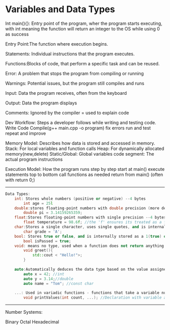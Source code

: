 # Variables and Data Types
Int main(){}: Entry point of the program, wher the program starts executing, with int meaning the function will return an integer to the OS while using 0 as success

Entry Point:The function where execution begins.

Statements: Individual instructions that the program executes.

Functions:Blocks of code, that perform a specific task and can be reused.

Error: A problem that stops the program from compiling or running

Warnings: Potential issues, but the program still compiles and runs

Input: Data the program receives, often from the keyboard

Output: Data the program displays

Comments: Ignored by the compiler = used to explain code

Dev Workflow: Steps a developer follows while writing and testing code.
    Write Code
    Compile(g++ main.cpp -o program)
    fix errors
    run and test
    repeat and improve

Memory Model: Describes how data is stored and accessed in memory. 
    Stack: For local variables and function calls
    Heap: For dynamically allocated memory(new,delete)
    Static/Global: Global variables
    code segment: The actual program instructions

Execution Model: How the program runs step by step
    start at main()
    execute statements top to bottom
    call functions as needed
    return from main() (often with return 0;)

----------------------------------------------------------------------------------------------------
```cpp
Data Types:
    int: Stores whole numbers (positive or negative) --4 bytes
        int age = 25l
    double:stores floating-point numbers with double precision (more decimal places than float) --8 bytes
        double pi = 3.14159265359;
    float:Stores floating-point numbers with single precision --4 bytes
        float temperature = 98.6f; //the 'f' ensures its treated as a float
    char:Stores a single character, uses single quotes, and is internally stored as an integer(ASCII value)
        char grade = 'A';
    bool: Stores true or false, and is internally stored as a 1(true) or 0(false)
        bool isPassed = true;
    void: means no type, used when a function does not return anything.
        void greet(){
            std::cout < "Hello!">;
        }
    
    auto:Automatically deduces the data type based on the value assigned, used to avoid redundancy.
        auto x = 42; //int
        auto y = 3.14;//double
        auto name = "Tom"; //const char
    
    ...: Used in variadic functions - functions that take a variable number of arguments. Usually used with C-style or low-level APIs
        void printValues(int count, ...); //Declaration with variable arguments.
```
----------------------------------------------------------------------------------------------------
Number Systems:

Binary
Octal
Hexadecimal